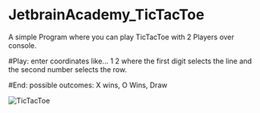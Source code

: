 # JetbrainAcademy_TicTacToe

A simple Program where you can play TicTacToe with 2 Players over console.

#Play:
enter coordinates like... 1 2 where the first digit selects the line and the second number selects the row.

#End:
possible outcomes: X wins, O Wins, Draw

![TicTacToe](https://user-images.githubusercontent.com/86290835/129765750-efa77769-fcc6-4ce2-916e-b58772c891fc.gif)

